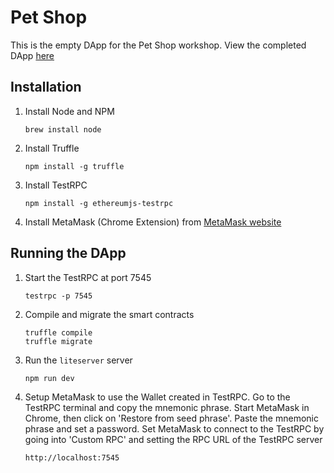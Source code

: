 # Pet Shop

This is the empty DApp for the Pet Shop workshop. View the completed DApp [here](https://github.com/shionwahch/pet-shop)

## Installation

1. Install Node and NPM
    ```
    brew install node
    ```

2. Install Truffle
    ```
    npm install -g truffle
    ```

3. Install TestRPC
    ```
    npm install -g ethereumjs-testrpc
    ```

4. Install MetaMask (Chrome Extension) from [MetaMask website](https://metamask.io)

## Running the DApp

1. Start the TestRPC at port 7545
    ```
    testrpc -p 7545
    ```

2. Compile and migrate the smart contracts
    ```
    truffle compile
    truffle migrate
    ```

3. Run the `liteserver` server
    ```
    npm run dev
    ```

4. Setup MetaMask to use the Wallet created in TestRPC. Go to the TestRPC terminal and copy the mnemonic phrase. Start MetaMask in Chrome, then click on 'Restore from seed phrase'. Paste the mnemonic phrase and set a password. Set MetaMask to connect to the TestRPC by going into 'Custom RPC' and setting the RPC URL of the TestRPC server
    ```
    http://localhost:7545
    ```
